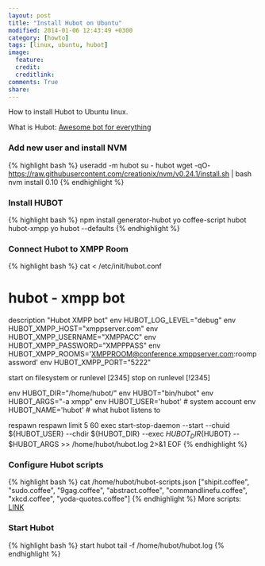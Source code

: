 ```yaml
---
layout: post
title: "Install Hubot on Ubuntu"
modified: 2014-01-06 12:43:49 +0300
category: [howto]
tags: [linux, ubuntu, hubot]
image:
  feature:
  credit:
  creditlink:
comments: True
share:
---
```

How to install Hubot to Ubuntu linux.

What is Hubot: [Awesome bot for everything](https://hubot.github.com/)

### Add new user and install NVM
{% highlight bash %}
useradd -m hubot
su - hubot
wget -qO- https://raw.githubusercontent.com/creationix/nvm/v0.24.1/install.sh | bash
nvm install 0.10
{% endhighlight %}

### Install HUBOT
{% highlight bash %}
npm install  generator-hubot yo coffee-script hubot hubot-xmpp
yo hubot --defaults
{% endhighlight %}

### Connect Hubot to XMPP Room
{% highlight bash %}
cat <<EOF > /etc/init/hubot.conf
# hubot - xmpp bot
description "Hubot XMPP bot"
env HUBOT_LOG_LEVEL="debug"
env HUBOT_XMPP_HOST="xmppserver.com"
env HUBOT_XMPP_USERNAME="XMPPACC"
env HUBOT_XMPP_PASSWORD="XMPPPASS"
env HUBOT_XMPP_ROOMS='XMPPROOM@conference.xmppserver.com:roompassword'
env HUBOT_XMPP_PORT="5222"

start on filesystem or runlevel [2345]
stop on runlevel [!2345]

env HUBOT_DIR="/home/hubot/"
env HUBOT="bin/hubot"
env HUBOT_ARGS="-a xmpp"
env HUBOT_USER='hubot' # system account
env HUBOT_NAME='hubot' # what hubot listens to

respawn
respawn limit 5 60
exec start-stop-daemon --start --chuid ${HUBOT_USER} --chdir ${HUBOT_DIR} --exec ${HUBOT_DIR}${HUBOT} -- $HUBOT_ARGS >> /home/hubot/hubot.log 2>&1
EOF
{% endhighlight %}

### Configure Hubot scripts
{% highlight bash %}
cat /home/hubot/hubot-scripts.json
["shipit.coffee", "sudo.coffee", "9gag.coffee", "abstract.coffee", "commandlinefu.coffee", "xkcd.coffee", "yoda-quotes.coffee"]
{% endhighlight %}
More scripts: [LINK](https://github.com/hubot-scripts)

### Start Hubot
{% highlight bash %}
start hubot
tail -f /home/hubot/hubot.log
{% endhighlight %}
